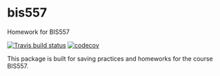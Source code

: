 # bis557
Homework for BIS557

<!-- badges: start -->
[![Travis build status](https://travis-ci.org/kaneplusplus/bis557.svg?branch=master)](https://travis-ci.org/kaneplusplus/bis557)
[![codecov](https://codecov.io/gh/kaneplusplus/bis557/branch/master/graph/badge.svg)](https://codecov.io/gh/kaneplusplus/bis557)
<!-- badges: end -->

This package is built for saving practices and homeworks for the course BIS557.


